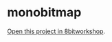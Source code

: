 monobitmap
=====

[Open this project in 8bitworkshop](http://8bitworkshop.com/redir.html?platform=nes&githubURL=https%3A%2F%2Fgithub.com%2Fliaminventions%2Fmonobitmap&file=monobitmap.c).
